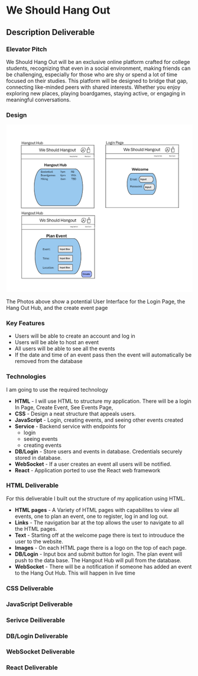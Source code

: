 # We Should Hang Out


## Description Deliverable


### Elevator Pitch
We Should Hang Out will be an exclusive online platform crafted for college students, recognizing that even in a social environment, making friends can be challenging, especially for those who are shy or spend a lot of time focused on their studies. This platform will be designed to bridge that gap, connecting like-minded peers with shared interests. Whether you enjoy exploring new places, playing boardgames, staying active, or engaging in meaningful conversations.

### Design
![Homepage Design of We Should Hangout](sketches.png)

The Photos above show a potential User Interface for the Login Page, the Hang Out Hub, and the create event page


### Key Features
+ Users will be able to create an account and log in
+ Users will be able to host an event
+ All users will be able to see all the events
+ If the date and time of an event pass then the event will automatically be removed from the database

### Technologies
I am going to use the required technology
+ **HTML** - I will use HTML to structure my application. There will be a login In Page, Create Event, See Events Page,
+ **CSS** - Design a neat structure that appeals users. 
+ **JavaScript** - Login, creating events, and seeing other events created
+ **Service** - Backend service with endpoints for 
    + login
    + seeing events
    + creating events 
+ **DB/Login** - Store users and events in database. Credentials securely stored in database.
+ **WebSocket** - If a user creates an event all users will be notified. 
+ **React** - Application ported to use the React web framework

### HTML Deliverable
For this deliverable I built out the structure of my application using HTML.

- **HTML pages** - A Variety of HTML pages with capabilites to view all events, one to plan an event, one to register, log in and log out. 
- **Links** - The navigation bar at the top allows the user to navigate to all the HTML pages.
- **Text** - Starting off at the welcome page there is text to introuduce the user to the website.
- **Images** - On each HTML page there is a logo on the top of each page.
- **DB/Login** - Input box and submit button for login. The plan event will push to the data base. The Hangout Hub will pull from the database.
- **WebSocket** - There will be a notification if someone has added an event to the Hang Out Hub. This will happen in live time

### CSS Deliverable
### JavaScript Deliverable
### Serivce Deiliverable
### DB/Login Deliverable
### WebSocket Deliverable
### React Deliverable
